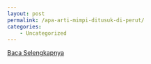 ```yaml
---
layout: post
permalink: /apa-arti-mimpi-ditusuk-di-perut/
categories:
    - Uncategorized
---
```


[Baca Selengkapnya](/07)